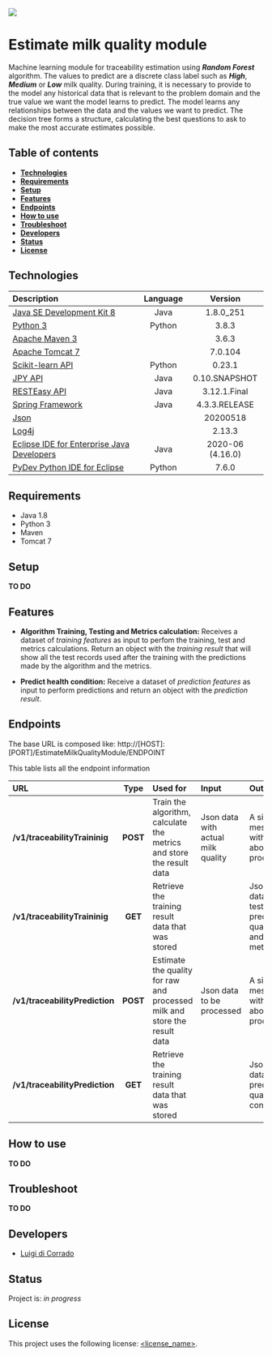![](https://portal.ogc.org/files/?artifact_id=92076)
# Estimate milk quality module

Machine learning module for traceability estimation using _**Random Forest**_ algorithm.
The values to predict are a discrete class label such as _**High**_, _**Medium**_ or _**Low**_ milk quality.
During training, it is necessary to provide to the model any historical data that is relevant 
to the problem domain and the true value we want the model learns to predict. 
The model learns any relationships between the data and the values we want to predict. 
The decision tree forms a structure, calculating the best questions to ask to make the most accurate estimates possible.

## Table of contents
* [**Technologies**](#technologies)
* [**Requirements**](#requirements)
* [**Setup**](#setup)
* [**Features**](#features)
* [**Endpoints**](#endpoints)
* [**How to use**](#how-to-use)
* [**Troubleshoot**](#troubleshoot)
* [**Developers**](#developers)
* [**Status**](#status)
* [**License**](#license)

## Technologies

| Description                                      | Language | Version          |
| :----------------------------------------------  | :------: | :--------------: |
| [Java SE Development Kit 8][1]                   | Java     | 1.8.0_251        |
| [Python 3][2]                                    | Python   | 3.8.3            |
| [Apache Maven 3][3]                              |          | 3.6.3            |
| [Apache Tomcat 7][4]                             |          | 7.0.104          |
| [Scikit-learn API][5]                            | Python   | 0.23.1           |
| [JPY API][6]                                     | Java     | 0.10.SNAPSHOT    |
| [RESTEasy API][7]                                | Java     | 3.12.1.Final     |
| [Spring Framework][8]                            | Java     | 4.3.3.RELEASE    |
| [Json][9]                                        |          | 20200518         |
| [Log4j][10]                                      |          | 2.13.3           |
| [Eclipse IDE for Enterprise Java Developers][11] | Java     | 2020-06 (4.16.0) |
| [PyDev Python IDE for Eclipse][12]               | Python   | 7.6.0            |

[1]: https://www.oracle.com/it/java/technologies/javase/javase-jdk8-downloads.html
[2]: https://www.python.org/downloads/release/python-383/
[3]: http://maven.apache.org/ 
[4]: https://tomcat.apache.org/download-70.cgi#7.0.104 
[5]: https://scikit-learn.org/stable/index.html 
[6]: https://jpy.readthedocs.io/en/latest/intro.html 
[7]: https://resteasy.github.io/ 
[8]: https://spring.io/projects/spring-framework
[9]: http://www.JSON.org/
[10]: https://logging.apache.org/log4j/2.x/
[11]: https://www.eclipse.org/downloads/ 
[12]: http://www.pydev.org/ 

## Requirements

* Java 1.8
* Python 3
* Maven
* Tomcat 7

## Setup
**TO DO**

## Features

* **Algorithm Training, Testing and Metrics calculation:** 
Receives a dataset of _training features_ as input to perfom the training, test and metrics calculations. 
Return an object with the _training result_ that will show all the test records used after the training with the predictions made by the algorithm and the metrics.

* **Predict health condition:** 
Receive a dataset of _prediction features_ as input to perform predictions and return an object with the _prediction result_. 

## Endpoints
The base URL is composed like:
http://[HOST]:[PORT]/EstimateMilkQualityModule/ENDPOINT

This table lists all the endpoint information

| URL                            | Type     | Used for                                                                  | Input                              | Output                                            |
| :----------------------------- | :------: | :------------------------------------------------------------------------ | :--------------------------------- | :------------------------------------------------ |
| **/v1/traceabilityTraininig**  | **POST** | Train the algorithm, calculate the metrics and store the result data      | Json data with actual milk quality | A simple message with info about the process      |
| **/v1/traceabilityTraininig**  | **GET**  | Retrieve the training result data that was stored                         |                                    | Json data with test predicted quality and metrics |
| **/v1/traceabilityPrediction** | **POST** | Estimate the quality for raw and processed milk and store the result data | Json data to be processed          | A simple message with info about the process      |
| **/v1/traceabilityPrediction** | **GET**  | Retrieve the training result data that was stored                         |                                    | Json data with predicted quality condition        |

## How to use
**TO DO**

## Troubleshoot
**TO DO**

## Developers

* [Luigi di Corrado](https://github.com/luidicorra) 

## Status
Project is: _in progress_

## License
<!--- If you're not sure which open license to use see https://choosealicense.com/--->
This project uses the following license: [<license_name>](<link>).

